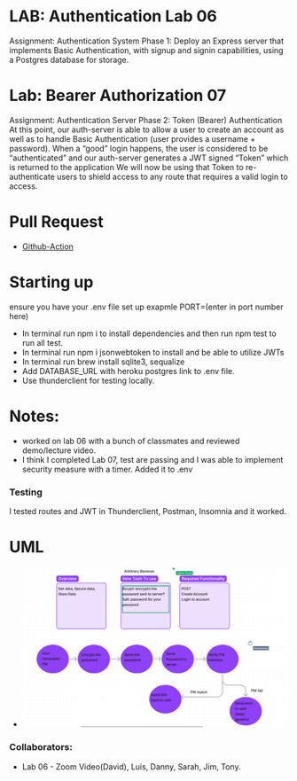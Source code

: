 # LAB: Authentication Lab 06
Assignment:
Authentication System Phase 1: Deploy an Express server that implements Basic Authentication, with signup and signin capabilities, using a Postgres database for storage.

# Lab: Bearer Authorization 07
Assignment:
Authentication Server Phase 2: Token (Bearer) Authentication
At this point, our auth-server is able to allow a user to create an account as well as to handle Basic Authentication (user provides a username + password). When a “good” login happens, the user is considered to be “authenticated” and our auth-server generates a JWT signed “Token” which is returned to the application
We will now be using that Token to re-authenticate users to shield access to any route that requires a valid login to access.

# Pull Request
- [Github-Action]()


# Starting up
ensure you have your .env file set up
exapmle PORT=(enter in port number here)
- In terminal run npm i to install dependencies and then run npm test to run all test.
- In terminal run npm i jsonwebtoken to install and be able to utilize JWTs
- In terminal run brew install sqlite3, sequalize
- Add DATABASE_URL with heroku postgres link to .env file.
- Use thunderclient for testing locally.


# Notes:
- worked on lab 06 with a bunch of classmates and reviewed demo/lecture video.
- I think I completed Lab 07, test are passing and I was able to implement security measure with a timer. Added it to .env

### Testing
I tested routes and JWT in Thunderclient, Postman, Insomnia and it worked.


# UML

- ![UML](./src//UML.png)

### Collaborators:
- Lab 06 - Zoom Video(David), Luis, Danny, Sarah, Jim, Tony.
